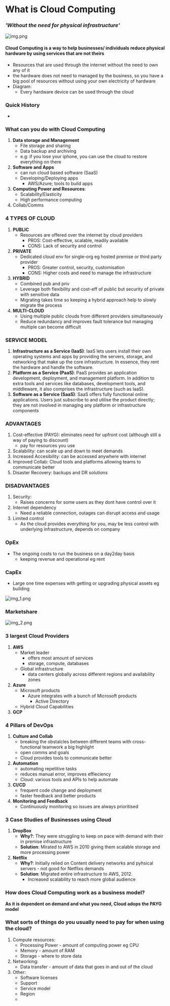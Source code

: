 # What is Cloud Computing
### *'Without the need for physical infrastructure'*
![img.png](img.png)

####   Cloud Computing is a way to help businesses/ individuals reduce physical hardware by using services that are not theirs
- Resources that are used through the internet without the need to own any of it
- the hardware does not need to managed by the business, so you have a big pool of resources without using your own electricity of hardware
- Diagram:
  - Every hardware device can be used through the cloud

### Quick History
- 

### What can you do with Cloud Computing
1. **Data storage and Management**
   - File storage and sharing
   - Data backup and archiving
   - e.g: if you lose your iphone, you can use the cloud to restore everything on there
2. **Software and Apps**
   - can run cloud based software (SaaS)
   - Developing/Deploying apps
     - AWS/Azure; tools to build apps
3. **Computing Power and Resources**:
   - Scalability/Elasticity
   - High performance computing
4. Collab/Comms


### 4 TYPES OF CLOUD
1. **PUBLIC**
   - Resources are offered over the internet by cloud providers
     - PROS: Cost-effective, scalable, readily available
     - CONS: Lack of security and control
2. **PRIVATE**
   - Dedicated cloud env for single-org eg hosted premise or third party provider
     - PROS: Greater control, security, customisation 
     - CONS: Higher costs and need to manage the infrastructure
3. **HYBRID**
   - Combined pub and priv
   - Leverage both flexibility and cost-eff of public but security of private with sensitive data
   - Migrating takes time so keeping a hybrid approach help to slowly migrate the process
4. **MULTI-CLOUD**
   - Using multiple public clouds from different providers simultaneously
   - Reduce redundancy and improves fault tolerance but managing multiple can become difficult

### SERVICE MODEL
1. **Infrastructure as a Service (IaaS)**: IaaS lets users install their own operating systems and apps by providing the servers, storage, and networking that make up the core infrastructure. In essence, they rent the hardware and handle the software.
2. **Platform as a Service (PaaS)**: PaaS provides an application development, deployment, and management platform. In addition to extra tools and services like databases, development tools, and middleware, it also comprises the infrastructure (such as IaaS).
3. **Software as a Service (SaaS)**: SaaS offers fully functional online applications. Users just subscribe to and utilise the product directly; they are not involved in managing any platform or infrastructure components

### ADVANTAGES
1. Cost-effective (PAYG): eliminates need for upfront cost (although still a way of paying to discount)
   - pay for resources you use
2. Scalability: can scale up and down to meet demands 
3. Increased Accesibility: can be accessed anywhere with internet
4. Improved Collab: Cloud tools and platforms allowing teams to communicate better
5. Disaster Recovery: backups and DR solutions

### DISADVANTAGES
1. Security:
   - Raises concerns for some users as they dont have control over it
2. Internet dependency 
   - Need a reliable connection, outages can disrupt access and usage
3. Limited control
   - As the cloud provides everything for you, may be less control with underlying infrastructure, depends on company

### OpEx
- The ongoing costs to run the business on a day2day basis
  - keeping revenue and operational eg rent

### CapEx
- Large one time expenses with getting or upgrading physical assets eg building

![img_1.png](img_1.png)

### Marketshare
![img_2.png](img_2.png)

### 3 largest Cloud Providers
1. **AWS**
   - Market leader
     - offers most amount of services
     - storage, compute, databases
   - Global infrastructure 
     - data centers globally across different regions and availability zones
2. **Azure**
   - Microsoft products
     - Azure integrates with a bunch of Microsoft products
       - Active Directory
   - Hybrid Cloud Capabilities
3. **GCP**

### 4 Pillars of DevOps
1. **Culture and Collab**
   - breaking the obstalcles between different teams with cross-functional teamwork a big highlight
   - open comms and goals
   - Cloud provides tools to communicate better
2. **Automation**
   - automating repetitive tasks
   - reduces manual error, improves effieciency
   - Cloud: various tools and APIs to help automate 
3. **CI/CD**
   - frequent code change and deployment
   - faster feedback and better products
4. **Monitoring and Feedback**
   - Continuously monitoring so issues are always prioritised

### 3 Case Studies of Businesses using Cloud
1. **DropBox**
   - **Why?**: They were struggling to keep on pace with demand with their in premise infrastructure
   - **Solution**: Mirated to AWS in 2010 giving them scalable storage and more processing power
2. **Netflix**
   - **Why?**: Initially relied on Content delivery networks and pyhsical servers - not good for Netflixs demands
   - **Solution**: Migrated entire infrastructure to AWS, 2012. 
     - Increased scalability to reach more global audience

### How does Cloud Computing work as a business model?
**As it is dependent on demand and what you need, Cloud adops the PAYG model**

### What sorts of things do you usually need to pay for when using the cloud?
1. Compute resources:
   - Processing Power - amount of computing power eg CPU
   - Memory - amount of RAM 
   - Storage - where to store data
2. Networking:
   - Data transfer - amount of data that goes in and out of the cloud
3. Other:
   - Software licenses 
   - Support
   - Service model
   - Region
   - 